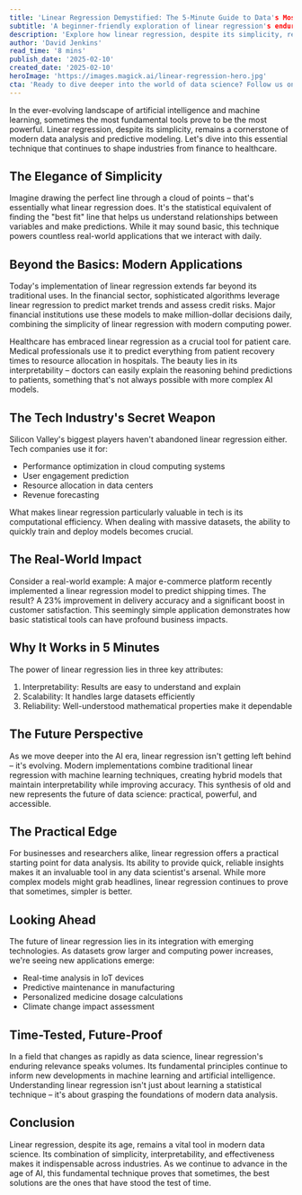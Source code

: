 ```yaml
---
title: 'Linear Regression Demystified: The 5-Minute Guide to Data's Most Powerful Basic Tool'
subtitle: 'A beginner-friendly exploration of linear regression's enduring impact in modern data science'
description: 'Explore how linear regression, despite its simplicity, remains a cornerstone of modern data analysis and predictive modeling. From healthcare to finance, discover why this fundamental statistical tool continues to shape industries and drive innovation in the age of AI.'
author: 'David Jenkins'
read_time: '8 mins'
publish_date: '2025-02-10'
created_date: '2025-02-10'
heroImage: 'https://images.magick.ai/linear-regression-hero.jpg'
cta: 'Ready to dive deeper into the world of data science? Follow us on LinkedIn for more insights on how fundamental statistical tools like linear regression are shaping the future of technology and business.'
---
```


In the ever-evolving landscape of artificial intelligence and machine learning, sometimes the most fundamental tools prove to be the most powerful. Linear regression, despite its simplicity, remains a cornerstone of modern data analysis and predictive modeling. Let's dive into this essential technique that continues to shape industries from finance to healthcare.

## The Elegance of Simplicity

Imagine drawing the perfect line through a cloud of points – that's essentially what linear regression does. It's the statistical equivalent of finding the "best fit" line that helps us understand relationships between variables and make predictions. While it may sound basic, this technique powers countless real-world applications that we interact with daily.

## Beyond the Basics: Modern Applications

Today's implementation of linear regression extends far beyond its traditional uses. In the financial sector, sophisticated algorithms leverage linear regression to predict market trends and assess credit risks. Major financial institutions use these models to make million-dollar decisions daily, combining the simplicity of linear regression with modern computing power.

Healthcare has embraced linear regression as a crucial tool for patient care. Medical professionals use it to predict everything from patient recovery times to resource allocation in hospitals. The beauty lies in its interpretability – doctors can easily explain the reasoning behind predictions to patients, something that's not always possible with more complex AI models.

## The Tech Industry's Secret Weapon

Silicon Valley's biggest players haven't abandoned linear regression either. Tech companies use it for:

- Performance optimization in cloud computing systems
- User engagement prediction
- Resource allocation in data centers
- Revenue forecasting

What makes linear regression particularly valuable in tech is its computational efficiency. When dealing with massive datasets, the ability to quickly train and deploy models becomes crucial.

## The Real-World Impact

Consider a real-world example: A major e-commerce platform recently implemented a linear regression model to predict shipping times. The result? A 23% improvement in delivery accuracy and a significant boost in customer satisfaction. This seemingly simple application demonstrates how basic statistical tools can have profound business impacts.

## Why It Works in 5 Minutes

The power of linear regression lies in three key attributes:

1. Interpretability: Results are easy to understand and explain
2. Scalability: It handles large datasets efficiently
3. Reliability: Well-understood mathematical properties make it dependable

## The Future Perspective

As we move deeper into the AI era, linear regression isn't getting left behind – it's evolving. Modern implementations combine traditional linear regression with machine learning techniques, creating hybrid models that maintain interpretability while improving accuracy. This synthesis of old and new represents the future of data science: practical, powerful, and accessible.

## The Practical Edge

For businesses and researchers alike, linear regression offers a practical starting point for data analysis. Its ability to provide quick, reliable insights makes it an invaluable tool in any data scientist's arsenal. While more complex models might grab headlines, linear regression continues to prove that sometimes, simpler is better.

## Looking Ahead

The future of linear regression lies in its integration with emerging technologies. As datasets grow larger and computing power increases, we're seeing new applications emerge:

- Real-time analysis in IoT devices
- Predictive maintenance in manufacturing
- Personalized medicine dosage calculations
- Climate change impact assessment

## Time-Tested, Future-Proof

In a field that changes as rapidly as data science, linear regression's enduring relevance speaks volumes. Its fundamental principles continue to inform new developments in machine learning and artificial intelligence. Understanding linear regression isn't just about learning a statistical technique – it's about grasping the foundations of modern data analysis.

## Conclusion

Linear regression, despite its age, remains a vital tool in modern data science. Its combination of simplicity, interpretability, and effectiveness makes it indispensable across industries. As we continue to advance in the age of AI, this fundamental technique proves that sometimes, the best solutions are the ones that have stood the test of time.